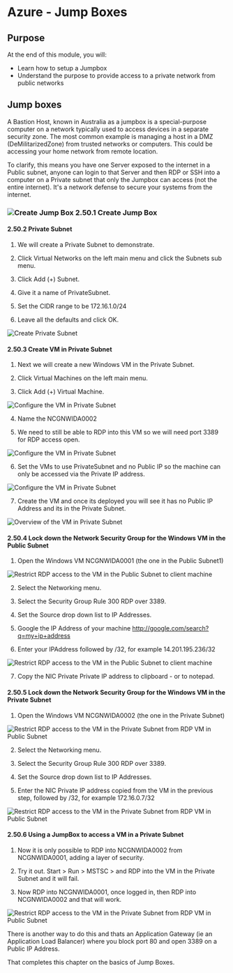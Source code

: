 # Azure - Jump Boxes

## Purpose
At the end of this module, you will:
* Learn how to setup a Jumpbox
* Understand the purpose to provide access to a private network from public networks

## Jump boxes

A Bastion Host, known in Australia as a jumpbox is a special-purpose computer on a network typically used to access devices in a separate security zone. The most common example is managing a host in a DMZ (DeMilitarizedZone) from trusted networks or computers. This could be accessing your home network from remote location.

To clarify, this means you have one Server exposed to the internet in a Public subnet, anyone can login to that Server and then RDP or SSH into a computer on a Private subnet that only the Jumpbox can access (not the entire internet). It's a network defense to secure your systems from the internet.


### ![Create Jump Box][activity] 2.50.1 Create Jump Box

#### 2.50.2 Private Subnet

1. We will create a Private Subnet to demonstrate.

1. Click Virtual Networks on the left main menu and click the Subnets sub menu.

1. Click Add (+) Subnet.

1. Give it a name of PrivateSubnet.

1. Set the CIDR range to be 172.16.1.0/24

1. Leave all the defaults and click OK.

![Create Private Subnet](../images/CreatePrivateSubnet.png)

#### 2.50.3 Create VM in Private Subnet

1. Next we will create a new Windows VM in the Private Subnet.

1. Click Virtual Machines on the left main menu.

1. Click Add (+) Virtual Machine.

![Configure the VM in Private Subnet](../images/PrivateVM.png)

4. Name the NCGNWIDA0002

5. We need to still be able to RDP into this VM so we will need port 3389 for RDP access open.

![Configure the VM in Private Subnet](../images/PrivateVM-1.png)

6. Set the VMs to use PrivateSubnet and no Public IP so the machine can only be accessed via the Private IP address.

![Configure the VM in Private Subnet](../images/PrivateVM-2.png)

7. Create the VM and once its deployed you will see it has no Public IP Address and its in the Private Subnet.

![Overview of the VM in Private Subnet](../images/VMinSubnet.png)


#### 2.50.4 Lock down the Network Security Group for the Windows VM in the Public Subnet

1. Open the Windows VM NCGNWIDA0001 (the one in the Public Subnet1)

![Restrict RDP access to the VM in the Public Subnet to client machine](../images/LockdownVMinPublic.png)

2. Select the Networking menu.

3. Select the Security Group Rule 300 RDP over 3389.

4. Set the Source drop down list to IP Addresses.

5. Google the IP Address of your machine http://google.com/search?q=my+ip+address

6. Enter your IPAddress followed by /32, for example 14.201.195.236/32

![Restrict RDP access to the VM in the Public Subnet to client machine](../images/LockdownVMinPublic-1.png)

7. Copy the NIC Private Private IP address to clipboard - or to notepad.


#### 2.50.5 Lock down the Network Security Group for the Windows VM in the Private Subnet

1. Open the Windows VM NCGNWIDA0002 (the one in the Private Subnet)

![Restrict RDP access to the VM in the Private Subnet from RDP VM in Public Subnet](../images/LockdownVMinPrivate.png)

2. Select the Networking menu.

3. Select the Security Group Rule 300 RDP over 3389.

4. Set the Source drop down list to IP Addresses.

5. Enter the NIC Private IP address copied from the VM in the previous step, followed by /32, for example 172.16.0.7/32

![Restrict RDP access to the VM in the Private Subnet from RDP VM in Public Subnet](../images/LockdownVMinPrivate-1.png)

#### 2.50.6 Using a JumpBox to access a VM in a Private Subnet

1. Now it is only possible to RDP into NCGNWIDA0002 from NCGNWIDA0001, adding a layer of security.

1. Try it out. Start > Run > MSTSC > and RDP into the VM in the Private Subnet and it will fail.

1. Now RDP into NCGNWIDA0001, once logged in, then RDP into NCGNWIDA0002 and that will work. 

![Restrict RDP access to the VM in the Private Subnet from RDP VM in Public Subnet](../images/LockdownVMinPrivate-2.png)

There is another way to do this and thats an Application Gateway (ie an Application Load Balancer) where you block port 80 and open 3389 on a Public IP Address.

That completes this chapter on the basics of Jump Boxes.


[activity]: ../icons/activity.png "Workshop Activity!"
[discussion]: ../icons/discussion.png "Team Discussion!"
[reading]: ../icons/reading.png "Further Reading!"
